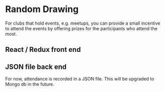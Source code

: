 # Random Drawing
For clubs that hold events, e.g. meetups, you can provide a small incentive to attend the events
by offering prizes for the participants who attend the most.

## React / Redux front end

## JSON file back end
For now, attendance is recorded in a JSON file. This will be upgraded to Mongo db in the future.

